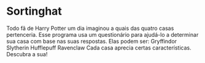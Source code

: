 # Sortinghat
Todo fã de Harry Potter um dia imaginou a quais das quatro casas pertenceria. Esse programa usa um questionário para ajudá-lo a determinar sua casa com base nas suas respostas. Elas podem ser:
    Gryffindor
    Slytherin
    Hufflepuff
    Ravenclaw
Cada casa aprecia certas características. Descubra a sua!   

